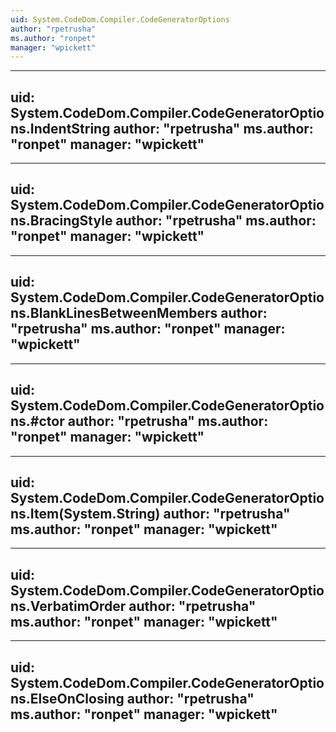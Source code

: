 ```yaml
---
uid: System.CodeDom.Compiler.CodeGeneratorOptions
author: "rpetrusha"
ms.author: "ronpet"
manager: "wpickett"
---
```


---
uid: System.CodeDom.Compiler.CodeGeneratorOptions.IndentString
author: "rpetrusha"
ms.author: "ronpet"
manager: "wpickett"
---

---
uid: System.CodeDom.Compiler.CodeGeneratorOptions.BracingStyle
author: "rpetrusha"
ms.author: "ronpet"
manager: "wpickett"
---

---
uid: System.CodeDom.Compiler.CodeGeneratorOptions.BlankLinesBetweenMembers
author: "rpetrusha"
ms.author: "ronpet"
manager: "wpickett"
---

---
uid: System.CodeDom.Compiler.CodeGeneratorOptions.#ctor
author: "rpetrusha"
ms.author: "ronpet"
manager: "wpickett"
---

---
uid: System.CodeDom.Compiler.CodeGeneratorOptions.Item(System.String)
author: "rpetrusha"
ms.author: "ronpet"
manager: "wpickett"
---

---
uid: System.CodeDom.Compiler.CodeGeneratorOptions.VerbatimOrder
author: "rpetrusha"
ms.author: "ronpet"
manager: "wpickett"
---

---
uid: System.CodeDom.Compiler.CodeGeneratorOptions.ElseOnClosing
author: "rpetrusha"
ms.author: "ronpet"
manager: "wpickett"
---

